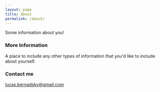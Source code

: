 ```yaml
---
layout: page
title: About
permalink: /about/
---
```


Some information about you!

### More Information

A place to include any other types of information that you'd like to include about yourself.

### Contact me

[lucas.bernadsky@gmail.com](mailto:lucas.bernadsky@gmail.com)
